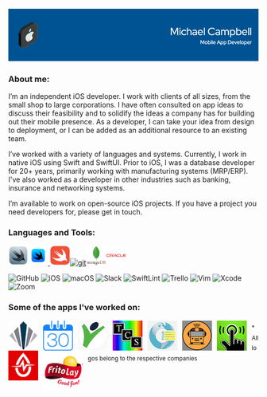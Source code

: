 ![Header](./header-image.png)

<!--
<p align="left"> <img src="https://komarev.com/ghpvc/?username=swiftcode&label=Profile%20views&color=0e75b6&style=flat" alt="swiftcode" /> </p>
<p align="left"> <img src="https://badgen.net/github/commits/swiftcode/swiftcode"/> </p>
-->

<h3 align="left">About me:</h3>

I’m an independent iOS developer.  I work with clients of all sizes, from the small shop to large corporations.  I have often consulted on app ideas to discuss their feasibility and to solidify the ideas a company has for building out their mobile presence.  As a developer, I can take your idea from design to deployment, or I can be added as an additional resource to an existing team.  

I’ve worked with a variety of languages and systems.  Currently, I work in native iOS using Swift and SwiftUI.  Prior to iOS, I was a database developer for 20+ years, primarily working with manufacturing systems (MRP/ERP).  I've also worked as a developer in other industries such as banking, insurance and networking systems.

I’m available to work on open-source iOS projects.  If you have a project you need developers for, please get in touch.

<h3 align="left">Languages and Tools:</h3>
<p align="left"><a href="https://developer.apple.com/xcode/swiftdata/" target="" rel=""><img src="swiftdata.png" alt="" width="40" height="40"/><a href="https://developer.apple.com/xcode/swiftui/" target="" rel=""><img src="swiftui.png" alt="" width="40" height="40"/>     <a href="https://www.swift.org/" target="" rel="noreferrer"><img src="https://raw.githubusercontent.com/devicons/devicon/master/icons/swift/swift-original.svg" alt="swift" width="40" height="40"/></a><a href="https://git-scm.com/" target="_blank" rel="noreferrer"><img src="https://www.vectorlogo.zone/logos/git-scm/git-scm-icon.svg" alt="git" width="40" height="40"/></a><a href="https://www.mongodb.com/" target="_blank" rel="noreferrer"><img src="https://raw.githubusercontent.com/devicons/devicon/master/icons/mongodb/mongodb-original-wordmark.svg" alt="mongodb" width="40" height="40"/></a><a href="https://www.oracle.com/" target="_blank" rel="noreferrer"><img src="https://raw.githubusercontent.com/devicons/devicon/master/icons/oracle/oracle-original.svg" alt="oracle" width="40" height="40"/></a>  

![GitHub](https://img.shields.io/badge/github-%23026AA7?style=for-the-badge&logo=github&logoColor=white)
![iOS](https://img.shields.io/badge/iOS-%23026AA7?style=for-the-badge&logo=apple&logoColor=white)
![macOS](https://img.shields.io/badge/mac%20os-%23026AA7?style=for-the-badge&logo=apple&logoColor=white)
![Slack](https://img.shields.io/badge/slack-%23026AA7?style=for-the-badge&logo=slack&logoColor=white)
![SwiftLint](https://img.shields.io/badge/swiftlint-%23026AA7?style=for-the-badge&logo=swift&logoColor=white)
![Trello](https://img.shields.io/badge/Trello-%23026AA7.svg?style=for-the-badge&logo=Trello&logoColor=white)
![Vim](https://img.shields.io/badge/Vim-%23026AA7.svg?style=for-the-badge&logo=Vim&logoColor=white)
![Xcode](https://img.shields.io/badge/Xcode-%23026AA7?style=for-the-badge&logo=Xcode&logoColor=white)
![Zoom](https://img.shields.io/badge/Zoom-%23026AA7?style=for-the-badge)
</p>

<h3 align="left">Some of the apps I've worked on:</h3>
<p align="left">
<a href="#"><img src="uppernets.png" alt="Uppernets" style="float: left; margin-right: 10px;"/></a>
<a href="#"><img src="chronicle.png" alt="Chronicle" style="float: left; margin-right: 10px;"/></a>
<a href="#"><img src="fitlivin.png" alt="Fitlivin" style="float: left; margin-right: 10px;"/></a>
<a href="#"><img src="tcslogo.png" alt="TCS" style="float: left; margin-right: 10px;"/></a>  
<a href="#"><img src="faithlink.png" alt="Faithlink" style="float: left; margin-right: 10px;"/></a>
<a href="#"><img src="hctb.png" alt="Here Comes The Bus" style="float: left; margin-right: 10px;"/></a>
<a href="#"><img src="tapdistance.png" alt="Tapdistance" style="float: left; margin-right: 10px;"/></a>
<a href="#"><img src="diabetestrakr.png" alt="DiabetesTrakr" style="float: left; margin-right: 10px;"/></a>
<a href="#"><img src="fl01.png" alt="FritoLay" style="float: left; margin-right: 10px;"/></a>
  
<p align="left"></p>
<p><sub>*All logos belong to the respective companies</sub></p>     
<!--
<p><img align="center" src="https://github-readme-stats.vercel.app/api?username=swiftcode&show_icons=true&locale=en&count_private=true" alt="swiftcode" /></p>-->
